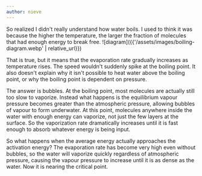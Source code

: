 ```yaml
---
author: nieve
---
```


So realized I didn't really understand how water boils. I used to think it was because the higher the temperature, the larger the fraction of molecules that had enough energy to break free.
![diagram]({{'/assets/images/boiling-diagram.webp' | relative_url}})

That is true, but it means that the evaporation rate gradually increases as temperature rises. The speed wouldn't suddenly spike at the boiling point. It also doesn't explain why it isn't possible to heat water above the boiling point, or why the boiling point is dependent on pressure.

The answer is bubbles. At the boiling point, most molecules are actually still too slow to vaporize. Instead what happens is the equilibrium vapour pressure becomes greater than the atmospheric pressure, allowing bubbles of vapour to form underwater. At this point, molecules anywhere inside the water with enough energy can vaporize, not just the few layers at the surface. So the vaporization rate dramatically increases until it is fast enough to absorb whatever energy is being input. 

So what happens when the average energy actually approaches the activation energy? The evaporation rate has become very high even without bubbles, so the water will vaporize quickly regardless of atmospheric pressure, causing the vapour pressure to increase until it is as dense as the water. Now it is nearing the critical point. 
